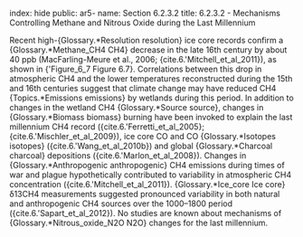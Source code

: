 index: hide
public: ar5-
name: Section 6.2.3.2
title: 6.2.3.2 - Mechanisms Controlling Methane and Nitrous Oxide during the Last Millennium

Recent high-{Glossary.*Resolution resolution} ice core records confirm a {Glossary.*Methane_CH4 CH4} decrease in the late 16th century by about 40 ppb (MacFarling-Meure et al., 2006; {cite.6.'Mitchell_et_al_2011}), as shown in {'Figure_6_7 Figure 6.7}. Correlations between this drop in atmospheric CH4 and the lower temperatures reconstructed during the 15th and 16th centuries suggest that climate change may have reduced CH4 {Topics.*Emissions emissions} by wetlands during this period. In addition to changes in the wetland CH4 {Glossary.*Source source}, changes in {Glossary.*Biomass biomass} burning have been invoked to explain the last millennium CH4 record ({cite.6.'Ferretti_et_al_2005}; {cite.6.'Mischler_et_al_2009}), ice core CO and CO {Glossary.*Isotopes isotopes} ({cite.6.'Wang_et_al_2010b}) and global {Glossary.*Charcoal charcoal} depositions ({cite.6.'Marlon_et_al_2008}). Changes in {Glossary.*Anthropogenic anthropogenic} CH4 emissions during times of war and plague hypothetically contributed to variability in atmospheric CH4 concentration ({cite.6.'Mitchell_et_al_2011}). {Glossary.*Ice_core Ice core} δ13CH4 measurements suggested pronounced variability in both natural and anthropogenic CH4 sources over the 1000–1800 period ({cite.6.'Sapart_et_al_2012}). No studies are known about mechanisms of {Glossary.*Nitrous_oxide_N2O N2O} changes for the last millennium.
